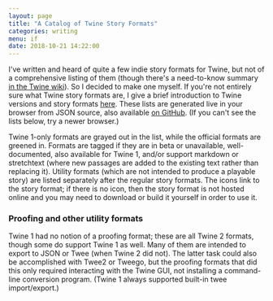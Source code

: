 ```yaml
---
layout: page
title: "A Catalog of Twine Story Formats"
categories: writing
menu: if
date: 2018-10-21 14:22:00
---
```

I've written and heard of quite a few indie story formats for Twine, but not of a comprehensive listing of them (though there's a need-to-know summary [in the Twine wiki](https://twinery.org/wiki/#other_formats)).  So I decided to make one myself.  If you're not entirely sure what Twine story formats are, I give a brief introduction to Twine versions and story formats [here](/tools/hyperfic/twine/).  These lists are generated live in your browser from JSON source, also available [on GitHub](https://github.com/tweecode/format-catalog).  (If you can't see the lists below, try a newer browser.)

Twine 1-only formats are grayed out in the list, while the official formats are greened in.  Formats are tagged if they are in beta or unavailable, well-documented, also available for Twine 1, and/or support markdown or stretchtext (where new passages are added to the existing text rather than replacing it).  Utility formats (which are not intended to produce a playable story) are listed separately after the regular story formats.  The icons link to the story format; if there is no icon, then the story format is not hosted online and you may need to download or build it yourself in order to use it.

<ul id="story"></ul>

### Proofing and other utility formats

Twine 1 had no notion of a proofing format; these are all Twine 2 formats, though some do support Twine 1 as well.  Many of them are intended to export to JSON or Twee (when Twine 2 did not).  The latter task could also be accomplished with Twee2 or Tweego, but the proofing formats that did this only required interacting with the Twine GUI, not installing a command-line conversion program.  (Twine 1 always supported built-in twee import/export.)

<ul id="proofing">
</ul>

<script>
// Now loading json from a separate file.  Code from
// https://codepen.io/KryptoniteDove/post/load-json-file-locally-using-pure-javascript

var jsonCat = [];

function loadJSON(callback) {
	var xobj = new XMLHttpRequest();
    xobj.overrideMimeType("application/json");
    xobj.open('GET', 'catalog.json', true);
    xobj.onreadystatechange = function () {
        if (xobj.readyState == 4 && xobj.status == "200") {
            // Required use of an anonymous callback as .open will NOT return a value but simply returns undefined in asynchronous mode
			callback(xobj.responseText);
		}
    };
    xobj.send(null);
}

function init() {

	loadJSON(function(response) {
		// Parse JSON string into object
		jsonCat = JSON.parse(response);

		//This is not the recommended approach for processing the data; I just wanted a quick conversion.

	jsonCat.forEach(function(item) {
	var target = (item.proofing || item.utility ? "#proofing" : "#story");
	
	var stuff = document.createElement("li");
	if ((item.twine1 && !item.twine2))
		stuff.classList.add("gray");
	else if (item.official)
		stuff.classList.add("green");
	
	//this also serves as the "bullet"
	var image = document.createElement("a");
	image.classList.add("svg");
	if (item.base) {
		image.setAttribute("href",item.base + (item.format ? item.format : "format.js"));
		if (item.image)
			image.setAttribute("style","background-image: url('" + item.base + item.image + "')");
	}
	stuff.appendChild(image);
		
	var link = document.createElement("a");
	link.innerHTML = item.name;
	if (item.docs || item.repo)
		link.setAttribute("href",item.docs ? item.docs : item.repo);
	stuff.appendChild(link);

	if (item.author) {
		var author = document.createElement("i");
		author.innerHTML = " by " + item.author;
		stuff.appendChild(author);
	}

	var tagSpan;
	
	if (item.docs) {
		tagSpan = document.createElement("a");
		tagSpan.classList.add("tag");
		tagSpan.innerHTML = "docs";
		tagSpan.setAttribute("href",item.docs);
		stuff.appendChild(tagSpan);
	}
	
	if (item.demo) {
		tagSpan = document.createElement("a");
		tagSpan.classList.add("tag");
		tagSpan.innerHTML = "demo";
		tagSpan.setAttribute("href",item.demo);
		stuff.appendChild(tagSpan);
	}

	item.tags.forEach(function(tag) {
		tagSpan = document.createElement("span");
		tagSpan.classList.add("tag");
		tagSpan.innerHTML = tag;
		stuff.appendChild(tagSpan);
	});
	
	if (item.twine1 && item.twine2) {
		tagSpan = document.createElement("span");
		tagSpan.classList.add("tag");
		tagSpan.innerHTML = "1&2";
		stuff.appendChild(tagSpan);
	}

	stuff.appendChild(document.createElement("br"));

	var desc = document.createElement("span");
	desc.innerHTML = " " + (item.extendedDescription ? item.extendedDescription : item.description);
	stuff.appendChild(desc);
	
	document.querySelector(target).appendChild(stuff);
 });
 
 });
}

document.onload = init();

</script>
